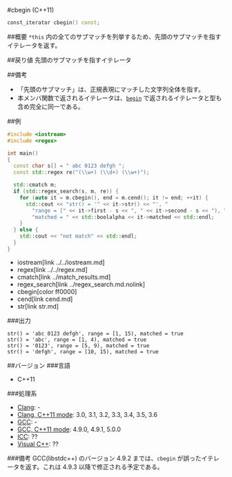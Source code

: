 #cbegin (C++11)
```cpp
const_iterator cbegin() const;
```

##概要
`*this` 内の全てのサブマッチを列挙するため、先頭のサブマッチを指すイテレータを返す。


##戻り値
先頭のサブマッチを指すイテレータ


##備考
- 「先頭のサブマッチ」は、正規表現にマッチした文字列全体を指す。
- 本メンバ関数で返されるイテレータは、[`begin`](begin.md) で返されるイテレータと型も含め完全に同一である。


##例
```cpp
#include <iostream>
#include <regex>

int main()
{
  const char s[] = " abc 0123 defgh ";
  const std::regex re("(\\w+) (\\d+) (\\w+)");

  std::cmatch m;
  if (std::regex_search(s, m, re)) {
    for (auto it = m.cbegin(), end = m.cend(); it != end; ++it) {
      std::cout << "str() = '" << it->str() << "', "
        "range = [" << it->first - s << ", " << it->second - s << "), "
        "matched = " << std::boolalpha << it->matched << std::endl;
    }
  } else {
    std::cout << "not match" << std::endl;
  }
}
```
* iostream[link ../../iostream.md]
* regex[link ../../regex.md]
* cmatch[link ../match_results.md]
* regex_search[link ../regex_search.md.nolink]
* cbegin[color ff0000]
* cend[link cend.md]
* str[link str.md]

###出力
```
str() = 'abc 0123 defgh', range = [1, 15), matched = true
str() = 'abc', range = [1, 4), matched = true
str() = '0123', range = [5, 9), matched = true
str() = 'defgh', range = [10, 15), matched = true
```


##バージョン
###言語
- C++11

###処理系
- [Clang](/implementation.md#clang): -
- [Clang, C++11 mode](/implementation.md#clang): 3.0, 3.1, 3.2, 3.3, 3.4, 3.5, 3.6
- [GCC](/implementation.md#gcc): -
- [GCC, C++11 mode](/implementation.md#gcc): 4.9.0, 4.9.1, 5.0.0
- [ICC](/implementation.md#icc): ??
- [Visual C++](/implementation.md#visual_cpp): ??

###備考
GCC(libstdc++) のバージョン 4.9.2 までは、`cbegin` が誤ったイテレータを返す。これは 4.9.3 以降で修正される予定である。
